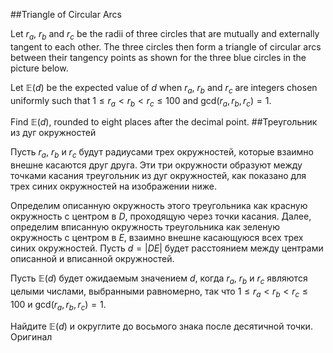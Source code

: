 ##Triangle of Circular Arcs

Let $r_a$, $r_b$ and $r_c$ be the radii of three circles that are mutually and externally tangent to each other. The three circles then form a triangle of circular arcs between their tangency points as shown for the three blue circles in the picture below.



Let $\mathbb{E}(d)$ be the expected value of $d$ when $r_a$, $r_b$ and $r_c$ are integers chosen uniformly such that $1\leq r_a<r_b<r_c \leq 100$ and $\text{gcd}(r_a,r_b,r_c)=1$.

Find $\mathbb{E}(d)$, rounded to eight places after the decimal point.
##Треугольник из дуг окружностей

Пусть $r_a$, $r_b$ и $r_c$ будут радиусами трех окружностей, которые взаимно внешне касаются друг друга. Эти три окружности образуют между точками касания треугольник из дуг окружностей, как показано для трех синих окружностей на изображении ниже.





Определим описанную окружность этого треугольника как красную окружность с центром в $D$, проходящую через точки касания. Далее, определим вписанную окружность треугольника как зеленую окружность с центром в $E$, взаимно внешне касающуюся всех трех синих окружностей. Пусть $d=\vert DE \vert$ будет расстоянием между центрами описанной и вписанной окружностей.

Пусть $\mathbb{E}(d)$ будет ожидаемым значением $d$, когда $r_a$, $r_b$ и $r_c$ являются целыми числами, выбранными равномерно, так что $1\leq r_a<r_b<r_c \leq 100$ и $\text{gcd}(r_a,r_b,r_c)=1$.

Найдите $\mathbb{E}(d)$ и округлите до восьмого знака после десятичной точки. Оригинал
